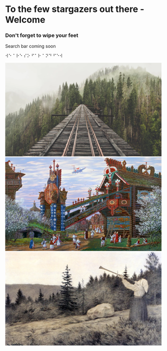 # To the few stargazers out there - Welcome

### Don't forget to wipe your feet

Search bar coming soon

⠺⠑ ⠁⠗⠑ ⠎⠕ ⠋⠁⠗ ⠁⠝⠙ ⠋⠑⠺

<img src=".pix/train.webp" style="width: 500px; height: 300px;">
<img src=".pix/ivanov01.webp" style="width: 500px; height: 300px;">
<img src=".pix/op_under_fjeldet_toner_en_lur.webp" style="width: 500px; height: 300px;">
